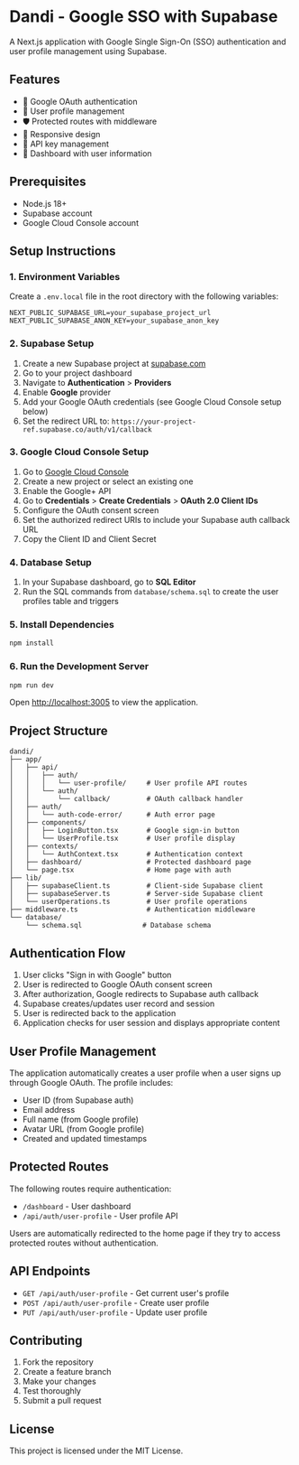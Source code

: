 # Dandi - Google SSO with Supabase

A Next.js application with Google Single Sign-On (SSO) authentication and user profile management using Supabase.

## Features

- 🔐 Google OAuth authentication
- 👤 User profile management
- 🛡️ Protected routes with middleware
- 📱 Responsive design
- 🔑 API key management
- 🎯 Dashboard with user information

## Prerequisites

- Node.js 18+ 
- Supabase account
- Google Cloud Console account

## Setup Instructions

### 1. Environment Variables

Create a `.env.local` file in the root directory with the following variables:

```env
NEXT_PUBLIC_SUPABASE_URL=your_supabase_project_url
NEXT_PUBLIC_SUPABASE_ANON_KEY=your_supabase_anon_key
```

### 2. Supabase Setup

1. Create a new Supabase project at [supabase.com](https://supabase.com)
2. Go to your project dashboard
3. Navigate to **Authentication** > **Providers**
4. Enable **Google** provider
5. Add your Google OAuth credentials (see Google Cloud Console setup below)
6. Set the redirect URL to: `https://your-project-ref.supabase.co/auth/v1/callback`

### 3. Google Cloud Console Setup

1. Go to [Google Cloud Console](https://console.cloud.google.com/)
2. Create a new project or select an existing one
3. Enable the Google+ API
4. Go to **Credentials** > **Create Credentials** > **OAuth 2.0 Client IDs**
5. Configure the OAuth consent screen
6. Set the authorized redirect URIs to include your Supabase auth callback URL
7. Copy the Client ID and Client Secret

### 4. Database Setup

1. In your Supabase dashboard, go to **SQL Editor**
2. Run the SQL commands from `database/schema.sql` to create the user profiles table and triggers

### 5. Install Dependencies

```bash
npm install
```

### 6. Run the Development Server

```bash
npm run dev
```

Open [http://localhost:3005](http://localhost:3005) to view the application.

## Project Structure

```
dandi/
├── app/
│   ├── api/
│   │   ├── auth/
│   │   │   └── user-profile/     # User profile API routes
│   │   └── auth/
│   │       └── callback/         # OAuth callback handler
│   ├── auth/
│   │   └── auth-code-error/      # Auth error page
│   ├── components/
│   │   ├── LoginButton.tsx       # Google sign-in button
│   │   └── UserProfile.tsx       # User profile display
│   ├── contexts/
│   │   └── AuthContext.tsx       # Authentication context
│   ├── dashboard/                # Protected dashboard page
│   └── page.tsx                  # Home page with auth
├── lib/
│   ├── supabaseClient.ts         # Client-side Supabase client
│   ├── supabaseServer.ts         # Server-side Supabase client
│   └── userOperations.ts         # User profile operations
├── middleware.ts                 # Authentication middleware
└── database/
    └── schema.sql               # Database schema
```

## Authentication Flow

1. User clicks "Sign in with Google" button
2. User is redirected to Google OAuth consent screen
3. After authorization, Google redirects to Supabase auth callback
4. Supabase creates/updates user record and session
5. User is redirected back to the application
6. Application checks for user session and displays appropriate content

## User Profile Management

The application automatically creates a user profile when a user signs up through Google OAuth. The profile includes:

- User ID (from Supabase auth)
- Email address
- Full name (from Google profile)
- Avatar URL (from Google profile)
- Created and updated timestamps

## Protected Routes

The following routes require authentication:
- `/dashboard` - User dashboard
- `/api/auth/user-profile` - User profile API

Users are automatically redirected to the home page if they try to access protected routes without authentication.

## API Endpoints

- `GET /api/auth/user-profile` - Get current user's profile
- `POST /api/auth/user-profile` - Create user profile
- `PUT /api/auth/user-profile` - Update user profile

## Contributing

1. Fork the repository
2. Create a feature branch
3. Make your changes
4. Test thoroughly
5. Submit a pull request

## License

This project is licensed under the MIT License.
